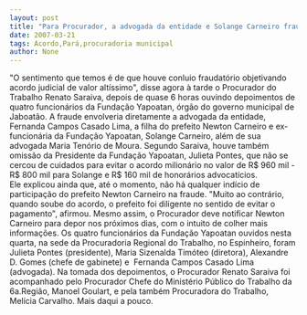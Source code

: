 ```yaml
---
layout: post
title: "Para Procurador, a advogada da entidade e Solange Carneiro fraudaram acordo "
date: 2007-03-21
tags: Acordo,Pará,procuradoria municipal
author: None
---
```

\"O sentimento que temos é de que houve conluio fraudatório objetivando acordo judicial de valor altíssimo\", disse agora à tarde o Procurador do Trabalho Renato Saraiva, depois de quase 6 horas ouvindo depoimentos de quatro funcionários da Fundação Yapoatan, órgão do governo municipal de Jaboatão. 
A fraude envolveria diretamente a advogada da entidade, Fernanda Campos Casado Lima, a filha do prefeito Newton Carneiro e ex-funcionária da Fundação Yapoatan, Solange Carneiro, além de sua advogada Maria Tenório de Moura.
Segundo Saraiva, houve também omissão da Presidente da Fundação Yapoatan, Julieta Pontes, que não se cercou de cuidados para evitar o acordo milionário no valor de R$ 960 mil - R$ 800 mil para Solange e R$ 160 mil de honorários advocatícios.
Ele explicou ainda que, até o momento, não há qualquer indício de participação do prefeito Newton Carneiro na fraude. \"Muito ao contrário, quando soube do acordo, o prefeito foi diligente no sentido de evitar o pagamento\", afirmou.
Mesmo assim, o Procurador deve notificar Newton Carneiro para depor nos próximos dias, com o intuito de colher mais informações.
Os quatro funcionários da Fundação Yapoatan ouvidos nesta quarta, na sede da Procuradoria Regional do Trabalho, no Espinheiro, foram Julieta Pontes (presidente), Maria Sizenalda Timóteo (diretora), Alexandre D. Gomes (chefe de gabinete) e  Fernanda Campos Casado Lima (advogada).
Na tomada dos depoimentos, o Procurador Renato Saraiva foi acompanhado pelo Procurador Chefe do Ministério Público do Trabalho da 6a.Região, Manoel Goulart, e pela também Procuradora do Trabalho, Melícia Carvalho.
Mais daqui a pouco. 